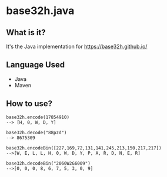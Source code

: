 # base32h.java

## What is it?

It's the Java implementation for  https://base32h.github.io/

## Language Used
- Java
- Maven

## How to use?

```
base32h.encode(17854910)
--> [H, 0, W, D, Y]

base32h.decode("88pzd")
--> 8675309

base32h.encodeBin([227,169,72,131,141,245,213,150,217,217])
-->[W, E, L, L, H, 0, W, D, Y, P, A, R, D, N, E, R]

base32h.decodeBin("2060W2G6009")
-->[0, 0, 0, 8, 6, 7, 5, 3, 0, 9]
```
